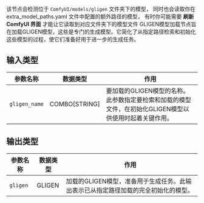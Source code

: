 该节点会检测位于 `ComfyUI/models/gligen` 文件夹下的模型，
同时也会读取你在 extra_model_paths.yaml 文件中配置的额外路径的模型，
有时你可能需要 **刷新 ComfyUI 界面** 才能让它读取到对应文件夹下的模型文件
GLIGEN模型加载节点旨在加载GLIGEN模型，这些是专门的生成模型。它简化了从指定路径检索和初始化这些模型的过程，使它们准备好用于进一步的生成任务。

## 输入类型
| 参数名称 | 数据类型 | 作用 |
| --- | --- | --- |
| `gligen_name` | COMBO[STRING] | 要加载的GLIGEN模型的名称。此参数指定要检索和加载的模型文件，在初始化GLIGEN模型以供使用时起着关键作用。 |

## 输出类型
| 参数名称 | 数据类型 | 作用 |
| --- | --- | --- |
| `gligen` | GLIGEN | 加载的GLIGEN模型，准备用于生成任务。此输出表示已从指定路径加载的完全初始化的模型。 |

